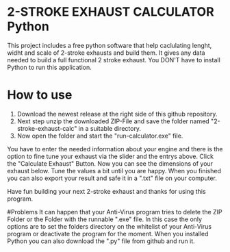 # 2-STROKE EXHAUST CALCULATOR Python

This project includes a free python software that help caclulating lenght, widht and scale of 2-stroke exhausts and build them.
It gives any data needed to build a full functional 2 stroke exhaust.
You DON'T have to install Python to run this application.

# How to use
1. Download the newest release at the right side of this github repository.
2. Next step unzip the downloaded ZIP-File and save the folder named "2-stroke-exhaust-calc" in a suitable directory.
3. Now open the folder and start the "run-calculator.exe" file.

You have to enter the needed information about your engine and there is the option to fine tune your exhaust via the slider and the entrys above. Click the "Calculate Exhaust" Button. Now you can see the dimensions of your exhaust below. Tune the values a bit until you are happy.
When you finished you can also export your result and safe it in a ".txt" file on your computer.

Have fun building your next 2-stroke exhaust and thanks for using this program.

#Problems
It can happen that your Anti-Virus program tries to delete the ZIP Folder or the Folder with the runnable ".exe" file. In this case the only options are to set the folders directory on the whitelist of your Anti-Virus program or deactivate the program for the moment.
When you installed Python you can also download the ".py" file from github and run it.
